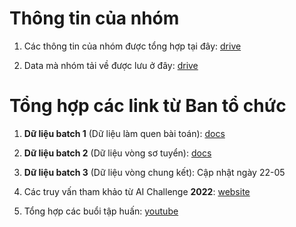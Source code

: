 # Thông tin của nhóm

1. Các thông tin của nhóm được tổng hợp tại đây: [drive](https://drive.google.com/drive/folders/1p8rdQxpfZSNK-ZMtWNfUTB-2FWZw_gGK?usp=drive_link)

2. Data mà nhóm tải về được lưu ở đây: [drive](https://drive.google.com/drive/folders/0ADDygqpraIDQUk9PVA)

# Tổng hợp các link từ Ban tổ chức

1. **Dữ liệu batch 1** (Dữ liệu làm quen bài toán): [docs](https://docs.google.com/spreadsheets/d/1nnfmpsIB2Cm0jatlN10WjwwZvEIvQxctf8_8YKQfXi4/edit#gid=0) 

2. **Dữ liệu batch 2** (Dữ liệu vòng sơ tuyển): [docs](https://docs.google.com/spreadsheets/d/1nnfmpsIB2Cm0jatlN10WjwwZvEIvQxctf8_8YKQfXi4/edit#gid=246172816)

3. **Dữ liệu batch 3** (Dữ liệu vòng chung kết): Cập nhật ngày 22-05

4. Các truy vấn tham khảo từ AI Challenge **2022**: [website](http://aic-query.ledo.io.vn/aic22-final/)

5. Tổng hợp các buổi tập huấn: [youtube](https://www.youtube.com/playlist?list=PLFrCvCTyCurMvyhd-plLpViA_jLnaAmJv)

